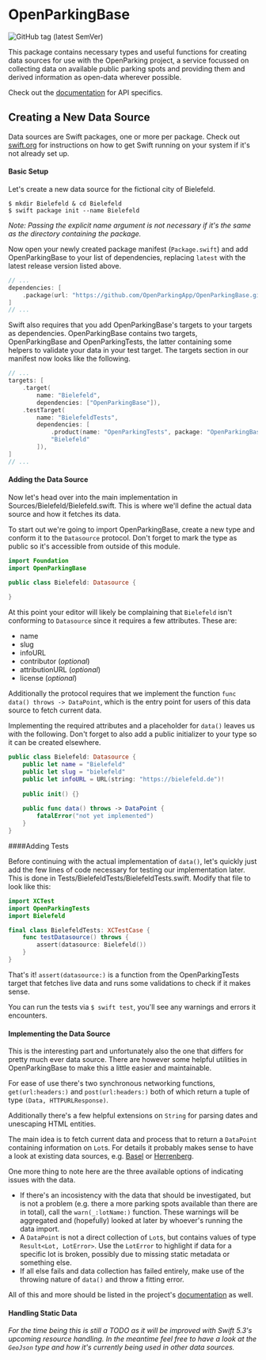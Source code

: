 # OpenParkingBase

![GitHub tag (latest SemVer)](https://img.shields.io/github/v/tag/OpenParkingApp/OpenParkingBase)

This package contains necessary types and useful functions for creating data sources for use with the OpenParking project, a service focussed on collecting data on available public parking spots and providing them and derived information as open-data wherever possible.

Check out the [documentation](https://openparkingapp.github.io/OpenParkingBase/) for API specifics.

## Creating a New Data Source

Data sources are Swift packages, one or more per package. Check out [swift.org](https://swift.org) for instructions on how to get Swift running on your system if it's not already set up.

#### Basic Setup

Let's create a new data source for the fictional city of Bielefeld.

```shell
$ mkdir Bielefeld & cd Bielefeld
$ swift package init --name Bielefeld
```

*Note: Passing the explicit name argument is not necessary if it's the same as the directory containing the package.*

Now open your newly created package manifest (`Package.swift`) and add OpenParkingBase to your list of dependencies, replacing `latest` with the latest release version listed above. 

```swift
// ...
dependencies: [
    .package(url: "https://github.com/OpenParkingApp/OpenParkingBase.git", from: "latest"),
]
// ...
```

Swift also requires that you add OpenParkingBase's targets to your targets as dependencies. OpenParkingBase contains two targets, OpenParkingBase and OpenParkingTests, the latter containing some helpers to validate your data in your test target. The targets section in our manifest now looks like the following.

```swift
// ...
targets: [
    .target(
        name: "Bielefeld",
        dependencies: ["OpenParkingBase"]),
    .testTarget(
        name: "BielefeldTests",
        dependencies: [
            .product(name: "OpenParkingTests", package: "OpenParkingBase"),
            "Bielefeld"
        ]),
]
// ...
```

#### Adding the Data Source

Now let's head over into the main implementation in Sources/Bielefeld/Bielefeld.swift. This is where we'll define the actual data source and how it fetches its data.

To start out we're going to import OpenParkingBase, create a new type and conform it to the `Datasource` protocol. Don't forget to mark the type as public so it's accessible from outside of this module.

```swift
import Foundation
import OpenParkingBase

public class Bielefeld: Datasource {
  
}
```

At this point your editor will likely be complaining that `Bielefeld` isn't conforming to `Datasource` since it requires a few attributes. These are:

- name
- slug
- infoURL
- contributor (*optional*)
- attributionURL (*optional*)
- license (*optional*)

Additionally the protocol requires that we implement the function `func data() throws -> DataPoint`, which is the entry point for users of this data source to fetch current data.

Implementing the required attributes and a placeholder for `data()` leaves us with the following. Don't forget to also add a public initializer to your type so it can be created elsewhere.

```swift
public class Bielefeld: Datasource {
    public let name = "Bielefeld"
    public let slug = "bielefeld"
    public let infoURL = URL(string: "https://bielefeld.de")!
  
    public init() {}
  
    public func data() throws -> DataPoint {
        fatalError("not yet implemented")
    }
}
```

####Adding Tests

Before continuing with the actual implementation of `data()`, let's quickly just add the few lines of code necessary for testing our implementation later. This is done in Tests/BielefeldTests/BielefeldTests.swift. Modify that file to look like this:

```swift
import XCTest
import OpenParkingTests
import Bielefeld

final class BielefeldTests: XCTestCase {
    func testDatasource() throws {
        assert(datasource: Bielefeld())
    }
}
```

That's it! `assert(datasource:)` is a function from the OpenParkingTests target that fetches live data and runs some validations to check if it makes sense.

You can run the tests via `$ swift test`, you'll see any warnings and errors it encounters.

#### Implementing the Data Source

This is the interesting part and unfortunately also the one that differs for pretty much ever data source. There are however some helpful utilities in OpenParkingBase to make this a little easier and maintainable.

For ease of use there's two synchronous networking functions,  `get(url:headers:)` and `post(url:headers:)` both of which return a tuple of type `(Data, HTTPURLResponse)`. 

Additionally there's a few helpful extensions on `String` for parsing dates and unescaping HTML entities.

The main idea is to fetch current data and process that to return a `DataPoint` containing information on `Lot`s. For details it probably makes sense to have a look at existing data sources, e.g. [Basel](https://github.com/OpenParkingApp/Basel) or [Herrenberg](https://github.com/OpenParkingApp/Herrenberg).

One more thing to note here are the three available options of indicating issues with the data.

- If there's an incosistency with the data that should be investigated, but is not a problem (e.g. there a more parking spots available than there are in total), call the `warn(_:lotName:)` function. These warnings will be aggregated and (hopefully) looked at later by whoever's running the data import.
- A `DataPoint` is not a direct collection of `Lot`s, but contains values of type `Result<Lot, LotError>`. Use the `LotError` to highlight if data for a specific lot is broken, possibly due to missing static metadata or something else.
- If all else fails and data collection has failed entirely, make use of the throwing nature of `data()` and throw a fitting error.

All of this and more should be listed in the project's [documentation](https://openparkingapp.github.io/OpenParkingBase/) as well.

#### Handling Static Data

*For the time being this is still a TODO as it will be improved with Swift 5.3's upcoming resource handling. In the meantime feel free to have a look at the `GeoJson` type and how it's currently being used in other data sources.*

